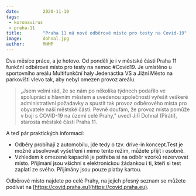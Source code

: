 ```yaml
---
date:         2020-11-10
tags:         
 - koronavirus
 - praha-11
title:        "Praha 11 má nové odběrové místo pro testy na Covid-19"
image: 	      dohnal.jpg
author:       MHMP
---
```


Dva měsíce práce, a je hotovo. Od pondělí je i v městské části Praha 11 funkční odběrové místo pro testy na nemoc #Covid19. Je umístěno u sportovního areálu Multifunkční haly Jedenáctka VS a Jižní Město na parkovišti vlevo tak, aby nebyl omezen provoz areálu. 

> „Jsem velmi rád, že se nám po několika týdnech podařilo ve spolupráci s hlavním městem a uvedenou společností vyřešit veškeré administrativní požadavky a spustit tak provoz odběrového místa pro obyvatele naší městské části. Pevně doufám, že provoz místa pomůže v boji s COVID-19 na území celé Prahy," uvedl Jiří Dohnal (Piráti), starosta městské části Praha 11.

A teď pár praktických informací: 

* Odběry probíhají z automobilu, jde tedy o tzv. drive-in koncept.Test je možné absolvovat vyšetření i mimo tento režim, můžete přijít i osobně.
* Vzhledem k omezené kapacitě je potřeba si na odběr vzorků rezervovat místo. Přijímání jsou všichni s elektronickou žádankou i ti, kteří si test zaplatí ze svého. Přijímány jsou pouze platby kartou. 

Odběrové místo najdete po celé Prahy, na jejich přesný seznam se můžete podívat na [https://covid.praha.eu](https://covid.praha.eu).

